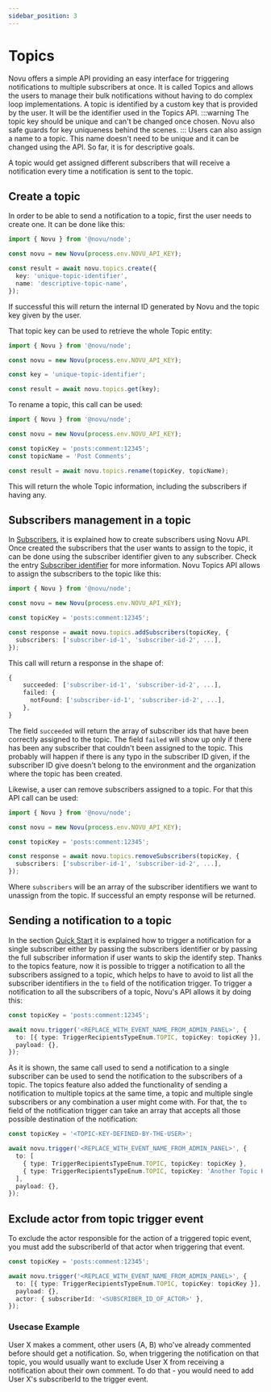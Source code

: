 ```yaml
---
sidebar_position: 3
---
```


# Topics

Novu offers a simple API providing an easy interface for triggering notifications to multiple subscribers at once. It is called Topics and allows the users to manage their bulk notifications without having to do complex loop implementations.
A topic is identified by a custom key that is provided by the user. It will be the identifier used in the Topics API.
:::warning
The topic key should be unique and can't be changed once chosen. Novu also safe guards for key uniqueness behind the scenes.
:::
Users can also assign a name to a topic. This name doesn't need to be unique and it can be changed using the API. So far, it is for descriptive goals.

A topic would get assigned different subscribers that will receive a notification every time a notification is sent to the topic.

## Create a topic

In order to be able to send a notification to a topic, first the user needs to create one. It can be done like this:

```typescript
import { Novu } from '@novu/node';

const novu = new Novu(process.env.NOVU_API_KEY);

const result = await novu.topics.create({
  key: 'unique-topic-identifier',
  name: 'descriptive-topic-name',
});
```

If successful this will return the internal ID generated by Novu and the topic key given by the user.

That topic key can be used to retrieve the whole Topic entity:

```typescript
import { Novu } from '@novu/node';

const novu = new Novu(process.env.NOVU_API_KEY);

const key = 'unique-topic-identifier';

const result = await novu.topics.get(key);
```

To rename a topic, this call can be used:

```typescript
import { Novu } from '@novu/node';

const novu = new Novu(process.env.NOVU_API_KEY);

const topicKey = 'posts:comment:12345';
const topicName = 'Post Comments';

const result = await novu.topics.rename(topicKey, topicName);
```

This will return the whole Topic information, including the subscribers if having any.

## Subscribers management in a topic

In [Subscribers](/platform/subscribers), it is explained how to create subscribers using Novu API.
Once created the subscribers that the user wants to assign to the topic, it can be done using the subscriber identifier given to any subscriber. Check the entry [Subscriber identifier](/platform/subscribers#subscriber-identifier) for more information.
Novu Topics API allows to assign the subscribers to the topic like this:

```typescript
import { Novu } from '@novu/node';

const novu = new Novu(process.env.NOVU_API_KEY);

const topicKey = 'posts:comment:12345';

const response = await novu.topics.addSubscribers(topicKey, {
  subscribers: ['subscriber-id-1', 'subscriber-id-2', ...],
});
```

This call will return a response in the shape of:

```typescript
{
    succeeded: ['subscriber-id-1', 'subscriber-id-2', ...],
    failed: {
      notFound: ['subscriber-id-1', 'subscriber-id-2', ...],
    },
}
```

The field `succeeded` will return the array of subscriber ids that have been correctly assigned to the topic. The field `failed` will show up only if there has been any subscriber that couldn't been assigned to the topic. This probably will happen if there is any typo in the subscriber ID given, if the subscriber ID give doesn't belong to the environment and the organization where the topic has been created.

Likewise, a user can remove subscribers assigned to a topic. For that this API call can be used:

```typescript
import { Novu } from '@novu/node';

const novu = new Novu(process.env.NOVU_API_KEY);

const topicKey = 'posts:comment:12345';

const response = await novu.topics.removeSubscribers(topicKey, {
  subscribers: ['subscriber-id-1', 'subscriber-id-2', ...],
});
```

Where `subscribers` will be an array of the subscriber identifiers we want to unassign from the topic. If successful an empty response will be returned.

## Sending a notification to a topic

In the section [Quick Start](/overview/quick-start#trigger-the-notification) it is explained how to trigger a notification for a single subscriber either by passing the subscribers identifier or by passing the full subscriber information if user wants to skip the identify step.
Thanks to the topics feature, now it is possible to trigger a notification to all the subscribers assigned to a topic, which helps to have to avoid to list all the subscriber identifiers in the `to` field of the notification trigger.
To trigger a notification to all the subscribers of a topic, Novu's API allows it by doing this:

```typescript
const topicKey = 'posts:comment:12345';

await novu.trigger('<REPLACE_WITH_EVENT_NAME_FROM_ADMIN_PANEL>', {
  to: [{ type: TriggerRecipientsTypeEnum.TOPIC, topicKey: topicKey }],
  payload: {},
});
```

As it is shown, the same call used to send a notification to a single subscriber can be used to send the notification to the subscribers of a topic.
The topics feature also added the functionality of sending a notification to multiple topics at the same time, a topic and multiple single subscribers or any combination a user might come with. For that, the `to` field of the notification trigger can take an array that accepts all those possible destination of the notification:

```typescript
const topicKey = '<TOPIC-KEY-DEFINED-BY-THE-USER>';

await novu.trigger('<REPLACE_WITH_EVENT_NAME_FROM_ADMIN_PANEL>', {
  to: [
    { type: TriggerRecipientsTypeEnum.TOPIC, topicKey: topicKey },
    { type: TriggerRecipientsTypeEnum.TOPIC, topicKey: 'Another Topic Key' },
  ],
  payload: {},
});
```

## Exclude actor from topic trigger event

To exclude the actor responsible for the action of a triggered topic event, you must add the subscriberId of that actor when triggering that event.

```typescript
const topicKey = 'posts:comment:12345';

await novu.trigger('<REPLACE_WITH_EVENT_NAME_FROM_ADMIN_PANEL>', {
  to: [{ type: TriggerRecipientsTypeEnum.TOPIC, topicKey: topicKey }],
  payload: {},
  actor: { subscriberId: '<SUBSCRIBER_ID_OF_ACTOR>' },
});
```

### Usecase Example

User X makes a comment, other users (A, B) who've already commented before should get a notification.
So, when triggering the notification on that topic, you would usually want to exclude User X from receiving a notification about their own comment.
To do that - you would need to add User X's subscriberId to the trigger event.
